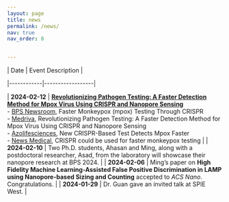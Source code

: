 ```yaml
---
layout: page
title: news
permalink: /news/
nav: true
nav_order: 8


---
```


| Date       | Event Description |

|------------|------------------|

| **2024-02-12** | **[Revolutionizing Pathogen Testing: A Faster Detection Method for Mpox Virus Using CRISPR and Nanopore Sensing](https://medriva.com/medical-breakthroughs/revolutionizing-pathogen-testing-a-faster-detection-method-for-mpox-virus-using-crispr-and-nanopore-sensing/)** <br> - [BPS Newsroom](https://www.biophysics.org/news-room/faster-monkeypox-mpox-testing-through-crispr), Faster Monkeypox (mpox) Testing Through CRISPR <br> - [Medriva](https://medriva.com/medical-breakthroughs/revolutionizing-pathogen-testing-a-faster-detection-method-for-mpox-virus-using-crispr-and-nanopore-sensing/), Revolutionizing Pathogen Testing: A Faster Detection Method for Mpox Virus Using CRISPR and Nanopore Sensing <br> - [Azolifesciences](https://www.azolifesciences.com/news/20240212/New-CRISPR-Based-Test-Detects-Mpox-Faster.aspx), New CRISPR-Based Test Detects Mpox Faster <br> - [News Medical](https://www.msn.com/en-gb/health/other/crispr-could-be-used-for-faster-monkeypox-testing/ar-BB1i9WoU), CRISPR could be used for faster monkeypox testing |
| **2024-02-10** | Two Ph.D. students, Ahasan and Ming, along with a postdoctoral researcher, Asad, from the laboratory will showcase their nanopore research at BPS 2024. |
| **2024-02-06** | Ming’s paper on **High Fidelity Machine Learning-Assisted False Positive Discrimination in LAMP using Nanopore-based Sizing and Counting** accepted to *ACS Nano*. Congratulations. |
| **2024-01-29** | Dr. Guan gave an invited talk at SPIE West. |
